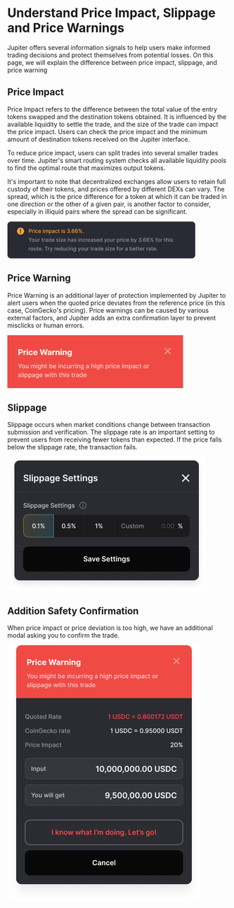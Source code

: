# Understand Price Impact, Slippage and Price Warnings

Jupiter offers several information signals to help users make informed trading decisions and protect themselves from potential losses. On this page, we will explain the difference between price impact, slippage, and price warning

## Price Impact

Price Impact refers to the difference between the total value of the entry tokens swapped and the destination tokens obtained. It is influenced by the available liquidity to settle the trade, and the size of the trade can impact the price impact. Users can check the price impact and the minimum amount of destination tokens received on the Jupiter interface.

To reduce price impact, users can split trades into several smaller trades over time. Jupiter's smart routing system checks all available liquidity pools to find the optimal route that maximizes output tokens.

It's important to note that decentralized exchanges allow users to retain full custody of their tokens, and prices offered by different DEXs can vary. The spread, which is the price difference for a token at which it can be traded in one direction or the other of a given pair, is another factor to consider, especially in illiquid pairs where the spread can be significant.

![Price Impact](./price-impact.png)

## Price Warning

Price Warning is an additional layer of protection implemented by Jupiter to alert users when the quoted price deviates from the reference price (in this case, CoinGecko's pricing). Price warnings can be caused by various external factors, and Jupiter adds an extra confirmation layer to prevent misclicks or human errors.

![Price Warning](./price-warning.png)

## Slippage

Slippage occurs when market conditions change between transaction submission and verification. The slippage rate is an important setting to prevent users from receiving fewer tokens than expected. If the price falls below the slippage rate, the transaction fails.

![Slippage](./slippage-setting.png)

## Addition Safety Confirmation

When price impact or price deviation is too high, we have an additional modal asking you to confirm the trade.

![Safety Modal](./safety-modal.png)